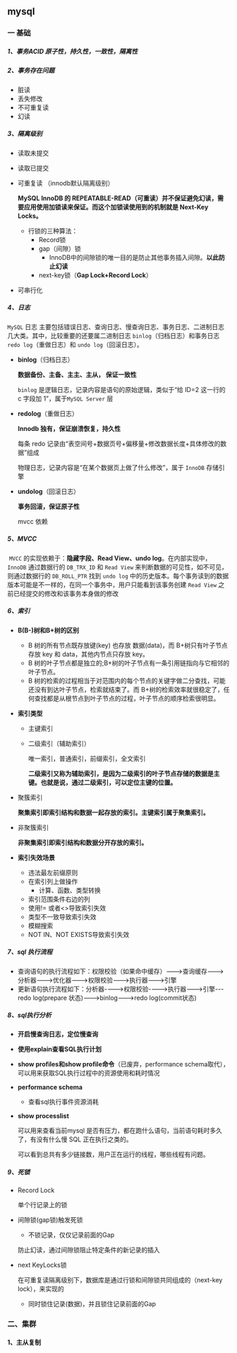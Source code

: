 ## mysql

### 一 基础

##### 1、事务ACID 原子性，持久性，一致性，隔离性

##### 2、事务存在问题

- 脏读
- 丢失修改
- 不可重复读
- 幻读

##### 3、隔离级别

- 读取未提交

- 读取已提交

- 可重复读 （innodb默认隔离级别）

  **MySQL InnoDB 的 REPEATABLE-READ（可重读）并不保证避免幻读，需要应用使用加锁读来保证。而这个加锁读使用到的机制就是 Next-Key Locks。**

  - 行锁的三种算法：
    - Record锁
    - gap（间隙）锁
      - InnoDB中的间隙锁的唯一目的是防止其他事务插入间隙。**以此防止幻读**
    - next-key锁（**Gap Lock+Record Lock**）

- 可串行化

##### 4、日志

`MySQL` 日志 主要包括错误日志、查询日志、慢查询日志、事务日志、二进制日志几大类。其中，比较重要的还要属二进制日志 `binlog`（归档日志）和事务日志 `redo log`（重做日志）和 `undo log`（回滚日志）。

- **binlog**（归档日志）

  **数据备份、主备、主主、主从， 保证一致性**

  `binlog` 是逻辑日志，记录内容是语句的原始逻辑，类似于“给 ID=2 这一行的 c 字段加 1”，属于`MySQL Server` 层

- **redolog**（重做日志）

  **Innodb 独有，保证崩溃恢复，持久性**

  每条 redo 记录由“表空间号+数据页号+偏移量+修改数据长度+具体修改的数据”组成

  物理日志，记录内容是“在某个数据页上做了什么修改”，属于 `InnoDB` 存储引擎

- **undolog**（回滚日志）

  **事务回滚，保证原子性**

  mvcc 依赖

##### 5、MVCC

​	 `MVCC` 的实现依赖于：**隐藏字段、Read View、undo log**。在内部实现中，`InnoDB` 通过数据行的 `DB_TRX_ID` 和 `Read View` 来判断数据的可见性，如不可见，则通过数据行的 `DB_ROLL_PTR` 找到 `undo log` 中的历史版本。每个事务读到的数据版本可能是不一样的，在同一个事务中，用户只能看到该事务创建 `Read View` 之前已经提交的修改和该事务本身做的修改

##### 6、索引

- **B(B-)树和B+树的区别**

  - B 树的所有节点既存放键(key) 也存放 数据(data)，而 B+树只有叶子节点存放 key 和 data，其他内节点只存放 key。
  - B 树的叶子节点都是独立的;B+树的叶子节点有一条引用链指向与它相邻的叶子节点。
  - B 树的检索的过程相当于对范围内的每个节点的关键字做二分查找，可能还没有到达叶子节点，检索就结束了。而 B+树的检索效率就很稳定了，任何查找都是从根节点到叶子节点的过程，叶子节点的顺序检索很明显。

- **索引类型**

  - 主键索引

  - 二级索引（辅助索引）

    唯一索引，普通索引，前缀索引，全文索引

    **二级索引又称为辅助索引，是因为二级索引的叶子节点存储的数据是主键。也就是说，通过二级索引，可以定位主键的位置。**

- 聚簇索引

  **聚集索引即索引结构和数据一起存放的索引。主键索引属于聚集索引。**

- 非聚簇索引

  **非聚集索引即索引结构和数据分开存放的索引。**

- **索引失效场景**
  - 违法最左前缀原则
  - 在索引列上做操作
    - 计算、函数、类型转换
  - 索引范围条件右边的列
  - 使用!= 或者<>导致索引失效
  - 类型不一致导致索引失效
  - 模糊搜索
  - NOT IN、NOT EXISTS导致索引失效

##### 7、sql 执行流程

- 查询语句的执行流程如下：权限校验（如果命中缓存）--->查询缓存--->分析器--->优化器--->权限校验--->执行器--->引擎
- 更新语句执行流程如下：分析器---->权限校验---->执行器--->引擎---redo log(prepare 状态)--->binlog--->redo log(commit状态)

##### 8、sql执行分析

- **开启慢查询日志，定位慢查询**

- **使用explain查看SQL执行计划**

- **show profiles和show profile命令**（已废弃，performance schema取代），可以用来获取SQL执行过程中的资源使用和耗时情况

- **performance schema**

  - 查看sql执行事件资源消耗

- **show processlist**

  可以用来查看当前mysql 是否有压力，都在跑什么语句，当前语句耗时多久了，有没有什么慢 SQL 正在执行之类的。

  可以看到总共有多少链接数，用户正在运行的线程，哪些线程有问题。

##### 9、死锁

- Record Lock

  单个行记录上的锁

- 间隙锁(gap锁)触发死锁

  - 不锁记录，仅仅记录前面的Gap

  防止幻读，通过间隙锁阻止特定条件的新记录的插入

- next KeyLocks锁

  在可重复读隔离级别下，数据库是通过行锁和间隙锁共同组成的（next-key lock），来实现的

  - 同时锁住记录(数据)，并且锁住记录前面的Gap   

### 二、集群

#### 1、主从复制




